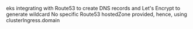 eks integrating with Route53 to create DNS records and Let's Encrypt to generate wildcard
No specific Route53 hostedZone provided, hence, using clusterIngress.domain
